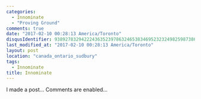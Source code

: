 ```yaml
---
categories:
  - Innominate
  - "Proving Ground"
comments: true
date: "2017-02-10 00:28:13 America/Toronto"
disqusIdentifier: 9389278329422243635239786324653834695232324982598738639856322354423743235465789579577276279723983968
last_modified_at: "2017-02-10 00:28:13 America/Toronto"
layout: post
location: "canada_ontario_sudbury"
tags:
  - Innominate
title: Innominate
---
```


<p>
  I made a post&hellip; Comments are enabled&hellip;
</p>
<!-- excerptBreak -->
